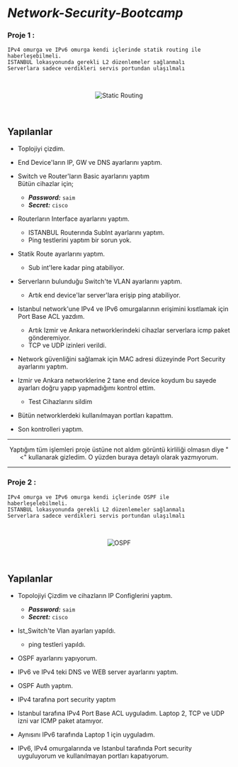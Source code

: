 # ***Network-Security-Bootcamp***

### **Proje 1** : 
    IPv4 omurga ve IPv6 omurga kendi içlerinde statik routing ile haberleşebilmeli.
    ISTANBUL lokasyonunda gerekli L2 düzenlemeler sağlanmalı
    Serverlara sadece verdikleri servis portundan ulaşılmalı
<br>
<div align="center">

![Static Routing](Bitirme-Projesi/Görseller/Proje_1_STATIC.JPG)

</div>
<br>

## **Yapılanlar**

- Toplojiyi çizdim.

- End Device'ların IP, GW ve DNS ayarlarını yaptım.

- Switch ve Router'ların Basic ayarlarını yaptım
<br>Bütün cihazlar için;
	- ***Password:*** ```saim```
	- ***Secret:*** ```cisco```

- Routerların Interface ayarlarını yaptım.
    - ISTANBUL Routerında SubInt ayarlarını yaptım.
    - Ping testlerini yaptım bir sorun yok.

- Statik Route ayarlarını yaptım.
    - Sub int'lere kadar ping atabiliyor.

- Serverların bulunduğu Switch'te VLAN ayarlarını yaptım.
    - Artık end device'lar server'lara erişip ping atabiliyor.

- Istanbul network'une IPv4 ve IPv6 omurgalarının erişimini kısıtlamak için Port Base ACL yazdım.
    - Artık Izmir ve Ankara networklerindeki cihazlar serverlara icmp paket gönderemiyor.
    - TCP ve UDP izinleri verildi.

- Network güvenliğini sağlamak için MAC adresi düzeyinde Port Security ayarlarını yaptım.

- Izmir ve Ankara networklerine 2 tane end device koydum bu sayede ayarları doğru yapıp yapmadığımı kontrol ettim.
    - Test Cihazlarını sildim

- Bütün networklerdeki kullanılmayan portları kapattım.

- Son kontrolleri yaptım.

<div align="center">

----------------------------------------
Yaptığım tüm işlemleri proje üstüne not aldım görüntü kirliliği olmasın diye "<" kullanarak gizledim. O yüzden buraya detaylı olarak yazmıyorum.

----------------------------------------
</div>



### **Proje 2** :
    IPv4 omurga ve IPv6 omurga kendi içlerinde OSPF ile haberleşelebilmeli.
    ISTANBUL lokasyonunda gerekli L2 düzenlemeler sağlanmalı
    Serverlara sadece verdikleri servis portundan ulaşılmalı


<br>
<div align="center">

![OSPF](Bitirme-Projesi/Görseller/Proje_2_OSPF.JPG)

</div>
<br>

## **Yapılanlar**
- Topolojiyi Çizdim ve cihazların IP Configlerini yaptım.
   - ***Password:*** ```saim```
   - ***Secret:*** ```cisco```

- Ist_Switch'te Vlan ayarları yapıldı.
   - ping testleri yapıldı.

- OSPF ayarlarını yapıyorum.

- IPv6 ve IPv4 teki DNS ve WEB server ayarlarını yaptım.

- OSPF Auth yaptım.

- IPv4 tarafına port security yaptım

- Istanbul tarafına IPv4 Port Base ACL uyguladım. Laptop 2, TCP ve UDP izni var ICMP paket atamıyor.
- Aynısını IPv6 tarafında Laptop 1 için uyguladım.

- IPv6, IPv4 omurgalarında ve Istanbul tarafında Port security uyguluyorum ve kullanılmayan portları kapatıyorum.
